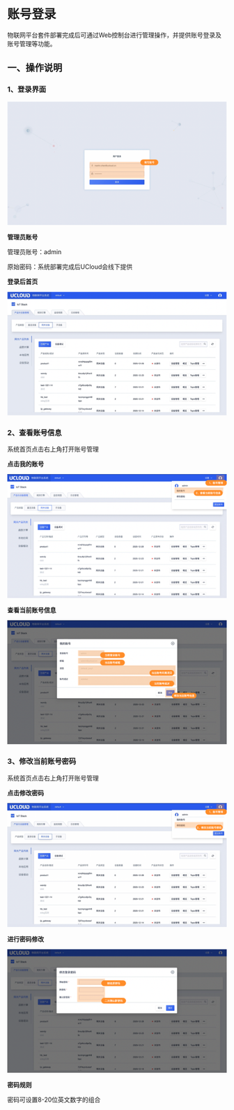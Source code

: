 # 账号登录

物联网平台套件部署完成后可通过Web控制台进行管理操作，并提供账号登录及账号管理等功能。







## 一、操作说明

### 1、登录界面

![账号登录-1](../../images/账号登录-1.png)



**管理员账号**

管理员账号：admin

原始密码：系统部署完成后UCloud会线下提供



**登录后首页**

![图片](../../images/账号登录-2.png)



### 2、查看账号信息

系统首页点击右上角打开账号管理

**点击我的账号**

![图片](../../images/账号登录-3.png)



**查看当前账号信息**

![图片](../../images/账号登录-4.png)



### 3、修改当前账号密码

系统首页点击右上角打开账号管理

**点击修改密码**

![图片](../../images/账号登录-5.png)



**进行密码修改**

![图片](../../images/账号登录-6.png)



**密码规则**

密码可设置8-20位英文数字的组合